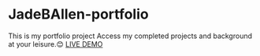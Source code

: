 # JadeBAllen-portfolio
This is my portfolio project
Access my completed projects and background at your leisure.😊
[LIVE DEMO](https://jadeballen-portfolio.jadeballen.repl.co/)
